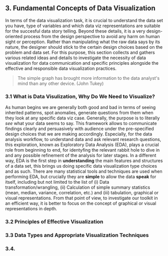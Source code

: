 ## **3. Fundamental Concepts of Data Visualization**

In terms of the data visualization task, it is crucial to understand the data set you have, type of variables and which data viz representations are suitable for the succesful data story telling. Beyond these details, it is a very design-oriented process from the design perspective to avoid any harm on human sight or perception. Rather than manipulating what the raw data says by its nature, the designer should stick to the certain design choices based on the problem and data set. For this purpose, this section collects and gathers various related ideas and details to investigate the necessity of data visualization for data communication and specific principles alongside the effective and responsible data visualization practices. 

> The simple graph has brought more information to the data analyst's mind than any other device. (John Tukey)

### 3.1 What is Data Visulization, Why Do We Need to Visualize?

As human begins we are generally both good and bad in terms of seeing inherited patterns, spot anomalies, generate questions from them when they look at any specific data viz case. Generally, the purpose is to literally *see* what your data seems to say. This framework allows to communicate findings clearly and persuasively with audience under the pre-specified design choices that we are making accordingly. Especially, for the data analysis workflow, to understand data and ask relevant research questions, this exploration, known as Exploratory Data Analysis (EDA), plays a crucial role from beginning to end, for identyfing the relevant rabbit hole to dive in and any possible refinement of the analysis for later stages. In a different way, EDA is the first step in **understanding** the main features and structures of a data set, this brings us doing specific data visualization type choices and as such. There are many statistical tools and techniques are used when performing EDA, but crucially they are **simple** to allow the data __speak__ for itself, including but not limited to the list of (i) Data transformation/wrangling, (ii) Calculation of simple summary statistics (mean, median, variance, correlation, etc.) and (iii) tabulation, graphical or visual representations. From that point of view, to investigate our toolkit in an efficient way, it is better to focus on the concept of graphical or visual representations in depth. 

### 3.2 Principles of Effective Visualization

### 3.3 Data Types and Appropriate Visualization Techniques

### 3.4. 
